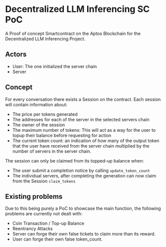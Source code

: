 # Decentralized LLM Inferencing SC PoC

A Proof of concept Smartcontract on the Aptos Blockchain for the Decentralized LLM Inferencing Project.

## Actors
- User: The one initialized the server chain
- Server

## Concept
For every conversation there exists a Session on the contract.
Each session will contain information about:
- The price per tokens generated
- The addresses for each of the server in the selected servers chain
- The owner of the session
- The maximum number of tokens: This will act as a way for the user to topup their balance before requesting for action
- The current token count: an indication of how many of the output token that the user have received from the server chain multiplied by the number of servers in the server chain.

The session can only be claimed from its topped-up balance when:
- The user submit a completion notice by calling `update_token_count`
- The individual servers, after completing the generation can now claim from the Session `claim_tokens`

## Existing problems
Due to this being purely a PoC to showcase the main function, the following problems are currently not dealt with:
- Coin Transaction / Top-up Balance
- Reentrancy Attacks
- Server can forge their own false tickets to claim more than its reward.
- User can forge their own false token_count.
